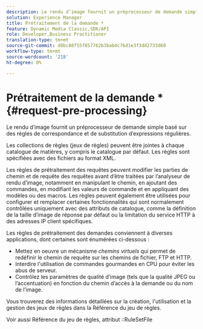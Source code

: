```yaml
---
description: Le rendu d’image fournit un préprocesseur de demande simple basé sur des règles de correspondance et de substitution d’expressions régulières.
solution: Experience Manager
title: Prétraitement de la demande *
feature: Dynamic Media Classic,SDK/API
role: Developer,Business Practitioner
translation-type: tm+mt
source-git-commit: d0bc88f55f857762b3bab4c76d1e3f3dd2733d60
workflow-type: tm+mt
source-wordcount: '218'
ht-degree: 0%

---
```



# Prétraitement de la demande *{#request-pre-processing}

Le rendu d’image fournit un préprocesseur de demande simple basé sur des règles de correspondance et de substitution d’expressions régulières.

Les collections de règles (jeux de règles) peuvent être jointes à chaque catalogue de matières, y compris le catalogue par défaut. Les règles sont spécifiées avec des fichiers au format XML.

Les règles de prétraitement des requêtes peuvent modifier les parties de chemin et de requête des requêtes avant d’être traitées par l’analyseur de rendu d’image, notamment en manipulant le chemin, en ajoutant des commandes, en modifiant les valeurs de commande et en appliquant des modèles ou des macros. Les règles peuvent également être utilisées pour configurer et remplacer certaines fonctionnalités qui sont normalement contrôlées uniquement avec des attributs de catalogue, comme la définition de la taille d’image de réponse par défaut ou la limitation du service HTTP à des adresses IP client spécifiques.

Les règles de prétraitement des demandes conviennent à diverses applications, dont certaines sont énumérées ci-dessous :

* Mettez en oeuvre un mécanisme *chemins virtuels* qui permet de redéfinir le chemin de requête sur les chemins de fichier, FTP et HTTP.
* Interdire l&#39;utilisation de commandes gourmandes en CPU pour éviter les abus de serveur.
* Contrôlez les paramètres de qualité d’image (tels que la qualité JPEG ou l’accentuation) en fonction du chemin d’accès à la demande ou du nom de l’image.

Vous trouverez des informations détaillées sur la création, l&#39;utilisation et la gestion des jeux de règles dans la Référence du jeu de règles.

Voir aussi Référence du jeu de règles, attribut ::RuleSetFile
